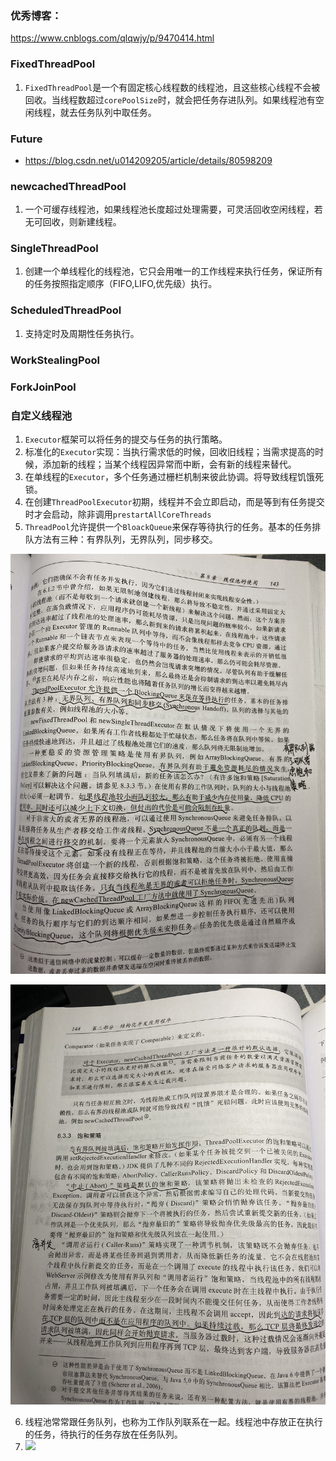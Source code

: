 ### 优秀博客： 

https://www.cnblogs.com/qlqwjy/p/9470414.html

###  FixedThreadPool

1. `FixedThreadPool`是一个有固定核心线程数的线程池，且这些核心线程不会被回收。当线程数超过`corePoolSize`时，就会把任务存进队列。如果线程池有空闲线程，就去任务队列中取任务。

### Future



* https://blog.csdn.net/u014209205/article/details/80598209

### newcachedThreadPool

1. 一个可缓存线程池，如果线程池长度超过处理需要，可灵活回收空闲线程，若无可回收，则新建线程。

### SingleThreadPool

1. 创建一个单线程化的线程池，它只会用唯一的工作线程来执行任务，保证所有的任务按照指定顺序（FIFO,LIFO,优先级）执行。

### ScheduledThreadPool

1. 支持定时及周期性任务执行。

### WorkStealingPool

### ForkJoinPool

### 自定义线程池





1. `Executor`框架可以将任务的提交与任务的执行策略。
2. 标准化的`Executor`实现：当执行需求低的时候，回收旧线程；当需求提高的时候，添加新的线程；当某个线程因异常而中断，会有新的线程来替代。
3. 在单线程的`Executor`，多个任务通过栅栏机制来彼此协调。将导致线程饥饿死锁。
4. 在创建`ThreadPoolExecutor`初期，线程并不会立即启动，而是等到有任务提交时才会启动，除非调用`prestartAllCoreThreads`
5. `ThreadPool`允许提供一个`BloackQueue`来保存等待执行的任务。基本的任务排队方法有三种：有界队列，无界队列，同步移交。

![](.\images\1.png)

![](.\images\2.JPG)

6. 线程池常常跟任务队列，也称为工作队列联系在一起。线程池中存放正在执行的任务，待执行的任务存放在任务队列。
7. ![](.\images\3.png)

